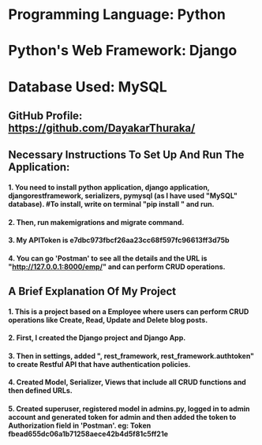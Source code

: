 # Programming Language: Python
# Python's Web Framework: Django
# Database Used: MySQL
## GitHub Profile: https://github.com/DayakarThuraka/
## Necessary Instructions To Set Up And Run The Application:
#### 1. You need to install python application, django application, djangorestframework, serializers, pymysql (as I have used "MySQL" database). #To install, write on terminal "pip install " and run.
#### 2. Then, run makemigrations and migrate command.
#### 3. My APIToken is e7dbc973fbcf26aa23cc68f597fc96613ff3d75b
#### 4. You can go 'Postman' to see all the details and the URL is "http://127.0.0.1:8000/emp/" and can perform CRUD operations.
## A Brief Explanation Of My Project
#### 1. This is a project based on a Employee where users can perform CRUD operations like Create, Read, Update and Delete blog posts.
#### 2. First, I created the Django project and Django App.
#### 3. Then in settings, added ", rest_framework, rest_framework.authtoken" to create Restful API that have authentication policies.
#### 4. Created Model, Serializer, Views that include all CRUD functions and then defined URLs.
#### 5. Created superuser, registered model in admins.py, logged in to admin account and generated token for admin and then added the token to Authorization field in 'Postman'. eg: Token fbead655dc06a1b71258aece42b4d5f81c5ff21e

